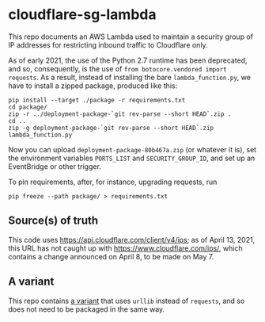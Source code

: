 cloudflare-sg-lambda
====================

This repo documents an AWS Lambda used to maintain a security group
of IP addresses for restricting inbound traffic to Cloudflare only.

As of early 2021, the use of the Python 2.7 runtime has been
deprecated, and so, consequently, is the use of `from
botocore.vendored import requests`. As a result, instead of installing
the bare `lambda_function.py`, we have to install a zipped package,
produced like this:

    pip install --target ./package -r requirements.txt
    cd package/
    zip -r ../deployment-package-`git rev-parse --short HEAD`.zip .
    cd ..
    zip -g deployment-package-`git rev-parse --short HEAD`.zip lambda_function.py

Now you can upload `deployment-package-80b467a.zip` (or whatever it
is), set the environment variables `PORTS_LIST` and
`SECURITY_GROUP_ID`, and set up an EventBridge or other trigger.

To pin requirements, after, for instance, upgrading requests, run

    pip freeze --path package/ > requirements.txt

Source(s) of truth
------------------

This code uses https://api.cloudflare.com/client/v4/ips; as of April
13, 2021, this URL has not caught up with
https://www.cloudflare.com/ips/, which contains a change announced on
April 8, to be made on May 7. 

A variant
---------

This repo contains [a variant](lambda_function_urllib.py) that uses
`urllib` instead of `requests`, and so does not need to be packaged in
the same way.
